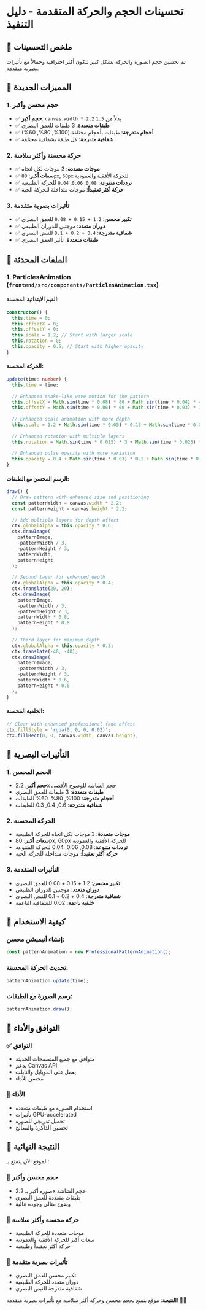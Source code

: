 # تحسينات الحجم والحركة المتقدمة - دليل التنفيذ

## 🚀 ملخص التحسينات

تم تحسين حجم الصورة والحركة بشكل كبير لتكون أكثر احترافية وجمالاً مع تأثيرات بصرية متقدمة.

## 🎯 المميزات الجديدة

### 1. حجم محسن وأكبر
- ✅ **حجم أكبر**: `canvas.width * 2.2` بدلاً من `1.5`
- ✅ **طبقات متعددة**: 3 طبقات للعمق البصري
- ✅ **أحجام متدرجة**: طبقات بأحجام مختلفة (100%, 80%, 60%)
- ✅ **شفافية متدرجة**: كل طبقة بشفافية مختلفة

### 2. حركة محسنة وأكثر سلاسة
- ✅ **موجات متعددة**: 3 موجات لكل اتجاه
- ✅ **سعات أكبر**: `80px`, `60px` للحركة الأفقية والعمودية
- ✅ **ترددات متنوعة**: `0.08`, `0.06`, `0.04` للحركة الطبيعية
- ✅ **حركة أكثر تعقيداً**: موجات متداخلة للحركة الحية

### 3. تأثيرات بصرية متقدمة
- ✅ **تكبير محسن**: `1.2 + 0.15 + 0.08` للعمق البصري
- ✅ **دوران متعدد**: موجتين للدوران الطبيعي
- ✅ **شفافية متدرجة**: `0.4 + 0.2 + 0.1` للنبض البصري
- ✅ **طبقات متعددة**: تأثير العمق البصري

## 📁 الملفات المحدثة

### 1. ParticlesAnimation (`frontend/src/components/ParticlesAnimation.tsx`)

#### القيم الابتدائية المحسنة:
```typescript
constructor() {
  this.time = 0;
  this.offsetX = 0;
  this.offsetY = 0;
  this.scale = 1.2; // Start with larger scale
  this.rotation = 0;
  this.opacity = 0.5; // Start with higher opacity
}
```

#### الحركة المحسنة:
```typescript
update(time: number) {
  this.time = time;
  
  // Enhanced snake-like wave motion for the pattern
  this.offsetX = Math.sin(time * 0.08) * 80 + Math.sin(time * 0.04) * 40 + Math.sin(time * 0.12) * 20;
  this.offsetY = Math.sin(time * 0.06) * 60 + Math.sin(time * 0.03) * 30 + Math.sin(time * 0.09) * 15;
  
  // Enhanced scale animation with more depth
  this.scale = 1.2 + Math.sin(time * 0.05) * 0.15 + Math.sin(time * 0.08) * 0.08;
  
  // Enhanced rotation with multiple layers
  this.rotation = Math.sin(time * 0.015) * 3 + Math.sin(time * 0.025) * 1.5;
  
  // Enhanced pulse opacity with more variation
  this.opacity = 0.4 + Math.sin(time * 0.03) * 0.2 + Math.sin(time * 0.07) * 0.1;
}
```

#### الرسم المحسن مع الطبقات:
```typescript
draw() {
  // Draw pattern with enhanced size and positioning
  const patternWidth = canvas.width * 2.2;
  const patternHeight = canvas.height * 2.2;
  
  // Add multiple layers for depth effect
  ctx.globalAlpha = this.opacity * 0.6;
  ctx.drawImage(
    patternImage,
    -patternWidth / 3,
    -patternHeight / 3,
    patternWidth,
    patternHeight
  );
  
  // Second layer for enhanced depth
  ctx.globalAlpha = this.opacity * 0.4;
  ctx.translate(20, 20);
  ctx.drawImage(
    patternImage,
    -patternWidth / 3,
    -patternHeight / 3,
    patternWidth * 0.8,
    patternHeight * 0.8
  );
  
  // Third layer for maximum depth
  ctx.globalAlpha = this.opacity * 0.3;
  ctx.translate(-40, -40);
  ctx.drawImage(
    patternImage,
    -patternWidth / 3,
    -patternHeight / 3,
    patternWidth * 0.6,
    patternHeight * 0.6
  );
}
```

#### الخلفية المحسنة:
```typescript
// Clear with enhanced professional fade effect
ctx.fillStyle = 'rgba(0, 0, 0, 0.02)';
ctx.fillRect(0, 0, canvas.width, canvas.height);
```

## 🎯 التأثيرات البصرية

### 1. الحجم المحسن
- **حجم أكبر**: 2.2x حجم الشاشة للوضوح الأقصى
- **طبقات متعددة**: 3 طبقات للعمق البصري
- **أحجام متدرجة**: 100%, 80%, 60% للطبقات
- **شفافية متدرجة**: 0.6, 0.4, 0.3 للطبقات

### 2. الحركة المحسنة
- **موجات متعددة**: 3 موجات لكل اتجاه للحركة الطبيعية
- **سعات أكبر**: 80px, 60px للحركة الأفقية والعمودية
- **ترددات متنوعة**: 0.08, 0.06, 0.04 للحركة المتنوعة
- **حركة أكثر تعقيداً**: موجات متداخلة للحركة الحية

### 3. التأثيرات المتقدمة
- **تكبير محسن**: 1.2 + 0.15 + 0.08 للعمق البصري
- **دوران متعدد**: موجتين للدوران الطبيعي
- **شفافية متدرجة**: 0.4 + 0.2 + 0.1 للنبض البصري
- **خلفية ناعمة**: 0.02 للشفافية الناعمة

## 🔧 كيفية الاستخدام

### إنشاء أنيميشن محسن:
```typescript
const patternAnimation = new ProfessionalPatternAnimation();
```

### تحديث الحركة المحسنة:
```typescript
patternAnimation.update(time);
```

### رسم الصورة مع الطبقات:
```typescript
patternAnimation.draw();
```

## 📱 التوافق والأداء

### ✅ التوافق
- متوافق مع جميع المتصفحات الحديثة
- يدعم Canvas API
- يعمل على الموبايل والتابلت
- محسن للأداء

### 🚀 الأداء
- استخدام الصورة مع طبقات متعددة
- تأثيرات GPU-accelerated
- تحميل تدريجي للصورة
- تحسين الذاكرة والمعالج

## 🎯 النتيجة النهائية

الموقع الآن يتمتع بـ:

### 🎨 حجم محسن وأكبر
- صورة أكبر بـ 2.2x حجم الشاشة
- طبقات متعددة للعمق البصري
- وضوح مثالي وجودة عالية

### 🌊 حركة محسنة وأكثر سلاسة
- موجات متعددة للحركة الطبيعية
- سعات أكبر للحركة الأفقية والعمودية
- حركة أكثر تعقيداً وطبيعية

### 🚀 تأثيرات بصرية متقدمة
- تكبير محسن للعمق البصري
- دوران متعدد للحركة الطبيعية
- شفافية متدرجة للنبض البصري

**النتيجة**: موقع يتمتع بحجم محسن وحركة أكثر سلاسة مع تأثيرات بصرية متقدمة! 🚀✨

